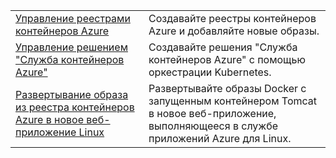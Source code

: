 |  |  |
|---------|---------|
| [Управление реестрами контейнеров Azure][1] | Создавайте реестры контейнеров Azure и добавляйте новые образы. | 
| [Управление решением "Служба контейнеров Azure"][2] | Создавайте решения "Служба контейнеров Azure" с помощью оркестрации Kubernetes. | 
| [Развертывание образа из реестра контейнеров Azure в новое веб-приложение Linux][3] | Развертывайте образы Docker с запущенным контейнером Tomcat в новое веб-приложение, выполняющееся в службе приложений Azure для Linux. | 

[1]: https://azure.microsoft.com/resources/samples/acr-java-manage-azure-container-registry/
[2]: https://azure.microsoft.com/resources/samples/acs-java-manage-azure-container-service/
[3]: https://azure.microsoft.com/resources/samples/app-service-java-deploy-image-from-acr-to-linux/
